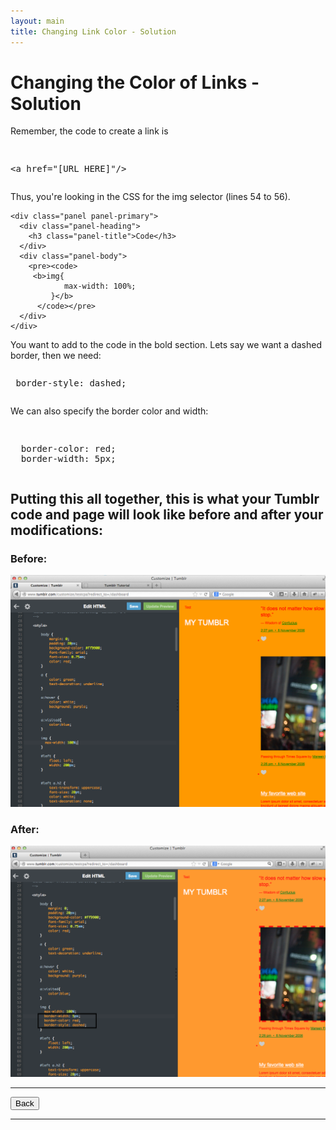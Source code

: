 ```yaml
---
layout: main
title: Changing Link Color - Solution
---
```


# Changing the Color of Links - Solution

Remember, the code to create a link is <pre><xmp> <a href="[URL HERE]"/> </xmp></pre>
Thus, you're looking in the CSS for the img selector (lines 54 to 56).

<div class="row">
  <div class="col-md-6">

    <div class="panel panel-primary">
      <div class="panel-heading">
        <h3 class="panel-title">Code</h3>
      </div>
      <div class="panel-body">
        <pre><code>
         <b>img{	
		        max-width: 100%;
		     }</b>
          </code></pre>
      </div>
    </div>
  
  </div>
</div>

You want to add to the code in the bold section. Lets say we want a dashed border, then we need:
<pre><xmp> border-style: dashed; </xmp></pre>

We can also specify the border color and width:
<pre><xmp>
  border-color: red;
  border-width: 5px;
</xmp></pre>

<h2>Putting this all together, this is what your Tumblr code and page will look like before and after your modifications:</h2>

<h3>Before:</h3>
<img src="../imageborderbefore.png"/>

<h3>After:</h3>
<img src="../imageborderafter.png"/>

---

<div class="row">
  <div class="col-md-1">
    <a href="../imageborder"><button type="button" class="btn btn-primary btn-lg">Back</button></a>
  </div>
</div>

---
